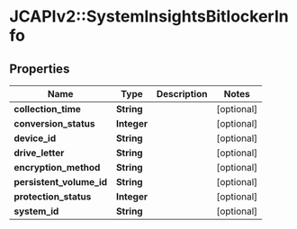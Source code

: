 # JCAPIv2::SystemInsightsBitlockerInfo

## Properties
Name | Type | Description | Notes
------------ | ------------- | ------------- | -------------
**collection_time** | **String** |  | [optional] 
**conversion_status** | **Integer** |  | [optional] 
**device_id** | **String** |  | [optional] 
**drive_letter** | **String** |  | [optional] 
**encryption_method** | **String** |  | [optional] 
**persistent_volume_id** | **String** |  | [optional] 
**protection_status** | **Integer** |  | [optional] 
**system_id** | **String** |  | [optional] 

